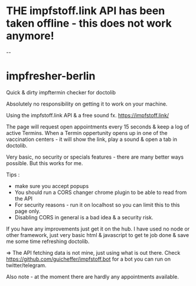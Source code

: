 # THE impfstoff.link API has been taken offline - this does not work anymore!
--
# impfresher-berlin
Quick &amp; dirty impftermin checker for doctolib

Absolutely no responsibility on getting it to work on your machine.

Using the impfstoff.link API & a free sound fx.
https://impfstoff.link/

The page will request open appointments every 15 seconds & keep a log of active Termins.
When a Termin oppertunity opens up in one of the vaccination centers - it will show the link, play a sound & open a tab in doctolib.

Very basic, no security or specials features - there are many better ways possible.
But this works for me.

Tips : 
- make sure you accept popups
- You should run a CORS changer chrome plugin to be able to read from the API
- For security reasons - run it on localhost so you can limit this to this page only.
- Disabling CORS in general is a bad idea & a security risk.


If you have any improvements just get it on the hub.
I have used no node or other framework, just very basic html & javascript to get te job done & save me some time refreshing doctolib.

=> The API fetching data is not mine, just using what is out there.
Check https://github.com/guicheffer/impfstoff.bot for a bot you can run on twitter/telegram.

Also note - at the moment there are hardly any appointments available.
